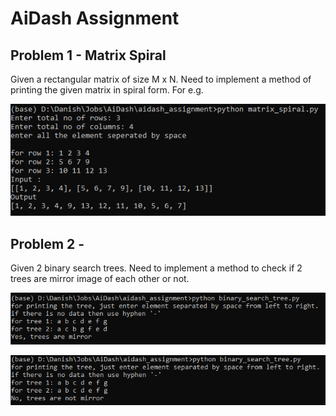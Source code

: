 # AiDash Assignment

## Problem 1 - Matrix Spiral

Given a rectangular matrix of size M x N. Need to implement a method of printing the given matrix in spiral form. For e.g.

![Matrix](snapshots/snapshot_matrix_1.png)

## Problem 2 - 

Given 2 binary search trees. Need to implement a method to check if 2 trees are mirror image of each other or not. 

![Binary](snapshots/snapshot_binary_tree_ex3.png)


![Binary](snapshots/snapshot_binary_tree_ex4.png)
